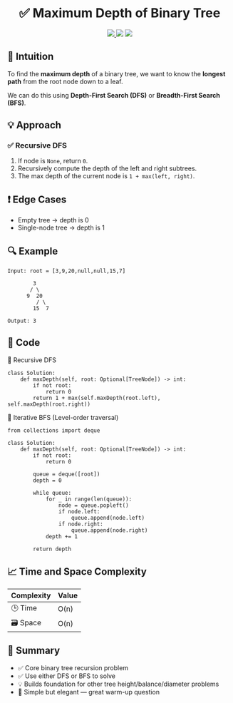 <h1 align="center">✅ Maximum Depth of Binary Tree</h1>

<p align="center">
  <a href="https://leetcode.com/problems/maximum-depth-of-binary-tree/">
    <img src="https://img.shields.io/badge/LeetCode-Maximum%20Depth%20of%20Binary%20Tree-brightgreen?logo=leetcode&style=flat-square" />
  </a>
  <img src="https://img.shields.io/badge/Difficulty-Easy-green?style=flat-square" />
  <img src="https://img.shields.io/badge/Category-Tree%2C%20DFS%2C%20BFS-blueviolet?style=flat-square" />
</p>


## 🧠 Intuition

To find the **maximum depth** of a binary tree, we want to know the **longest path** from the root node down to a leaf.

We can do this using **Depth-First Search (DFS)** or **Breadth-First Search (BFS)**.


## 💡 Approach

### ✅ Recursive DFS

1. If node is `None`, return `0`.
2. Recursively compute the depth of the left and right subtrees.
3. The max depth of the current node is `1 + max(left, right)`.


## ❗ Edge Cases

- Empty tree → depth is 0
- Single-node tree → depth is 1


## 🔍 Example

```
Input: root = [3,9,20,null,null,15,7]

        3
       / \
      9  20
         / \
        15  7

Output: 3
```

## 🧾 Code

🔁 Recursive DFS

```
class Solution:
    def maxDepth(self, root: Optional[TreeNode]) -> int:
        if not root:
            return 0
        return 1 + max(self.maxDepth(root.left), self.maxDepth(root.right))
```

🔁 Iterative BFS (Level-order traversal)

```
from collections import deque

class Solution:
    def maxDepth(self, root: Optional[TreeNode]) -> int:
        if not root:
            return 0

        queue = deque([root])
        depth = 0

        while queue:
            for _ in range(len(queue)):
                node = queue.popleft()
                if node.left:
                    queue.append(node.left)
                if node.right:
                    queue.append(node.right)
            depth += 1

        return depth
```

## 📈 Time and Space Complexity

| Complexity | Value |
|------------|--------|
| 🕒 Time     | O(n)   |
| 🗃️ Space    | O(n)   |


## 📌 Summary

- ✅ Core binary tree recursion problem
- ✅ Use either DFS or BFS to solve
- 💡 Builds foundation for other tree height/balance/diameter problems
- 🔁 Simple but elegant — great warm-up question
